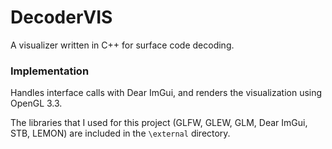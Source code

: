 # DecoderVIS
A visualizer written in C++ for surface code decoding. 

### Implementation
Handles interface calls with Dear ImGui, and renders the visualization using OpenGL 3.3. 

The libraries that I used for this project (GLFW, GLEW, GLM, Dear ImGui, STB, LEMON) are included in the ```\external``` directory. 
